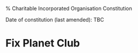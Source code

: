 % Charitable Incorporated Organisation Constitution

Date of constitution (last amended):
  TBC

# Fix Planet Club


